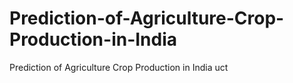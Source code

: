 # Prediction-of-Agriculture-Crop-Production-in-India
Prediction of Agriculture Crop Production in India uct
